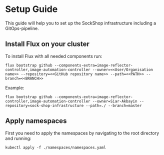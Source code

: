 # Setup Guide
This guide will help you to set up the SockShop infrastructure including a GitOps-pipeline.

## Install Flux on your cluster
To install Flux with all needed components run:

`flux bootstrap github --components-extra=image-reflector-controller,image-automation-controller --owner=<<User/Organisation name>> --repository=<<GitHub repository name>> --path=<<PATH>> --branch=<<BRANCH>>`

Example:

`flux bootstrap github --components-extra=image-reflector-controller,image-automation-controller --owner=Siar-Akbayin --repository=sock-shop-infrastructure --path=./ --branch=master`

## Apply namespaces
First you need to apply the namespaces by navigating to the root directory and running:

`kubectl apply -f ./namespaces/namespaces.yaml`

